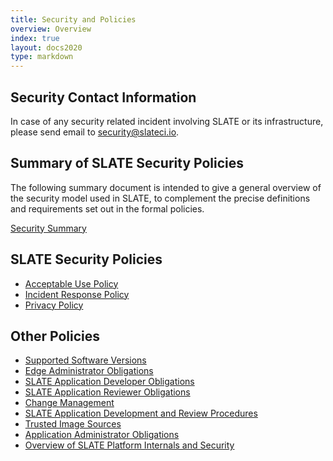 ```yaml
---
title: Security and Policies
overview: Overview 
index: true
layout: docs2020 
type: markdown
---
```


## Security Contact Information

In case of any security related incident involving SLATE or its infrastructure, please send email to <a href="mailto:security@slateci.io">security@slateci.io</a>.

## Summary of SLATE Security Policies

The following summary document is intended to give a general overview of the security model used in SLATE, to complement the precise definitions and requirements set out in the formal policies. 

[Security Summary](/docs/security-and-policies/summary.html)

## SLATE Security Policies

* [Acceptable Use Policy](/docs/security-and-policies/acceptable-use.html)
* [Incident Response Policy](/docs/security-and-policies/incident-response-policy.html)
* [Privacy Policy](/docs/security-and-policies/privacy.html)

## Other Policies

* [Supported Software Versions](/docs/security-and-policies/supported-versions.html)<br>
* [Edge Administrator Obligations](/docs/security-and-policies/edge-administrator-obligations.html)<br>
* [SLATE Application Developer Obligations](/docs/security-and-policies/slate-application-developer-obligations.html)<br>
* [SLATE Application Reviewer Obligations](/docs/security-and-policies/slate-application-reviewer-obligations.html)<br>
* [Change Management](/docs/security-and-policies/change-management.html)<br>
* [SLATE Application Development and Review Procedures](/docs/security-and-policies/slate-application-developer-and-review-procedures.html)<br>
* [Trusted Image Sources](/docs/security-and-policies/trusted-image-sources.html)<br>
* [Application Administrator Obligations](/docs/security-and-policies/application-admin-obligations.html)<br>
* [Overview of SLATE Platform Internals and Security](/docs/security-and-policies/overview-of-slate-platform-internals-and-security.html)<br>
